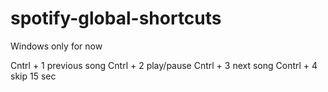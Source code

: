 # spotify-global-shortcuts

Windows only for now

Cntrl + 1 previous song
Cntrl + 2 play/pause
Cntrl + 3 next song
Contrl + 4 skip 15 sec
